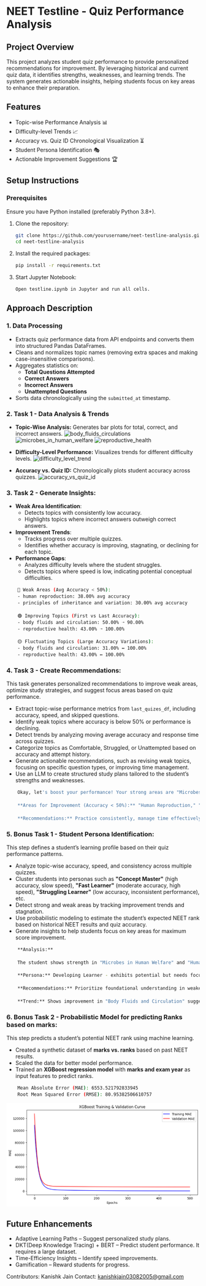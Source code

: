 # NEET Testline - Quiz Performance Analysis
## Project Overview
This project analyzes student quiz performance to provide personalized recommendations for improvement. By leveraging historical and current quiz data, it identifies strengths, weaknesses, and learning trends. The system generates actionable insights, helping students focus on key areas to enhance their preparation.

## Features
- Topic-wise Performance Analysis 📊
- Difficulty-level Trends 📈
- Accuracy vs. Quiz ID Chronological Visualization ⏳
- Student Persona Identification 🎭
- Actionable Improvement Suggestions 🏆
## Setup Instructions
### Prerequisites
Ensure you have Python installed (preferably Python 3.8+).

1. Clone the repository:
   ```sh
   git clone https://github.com/yourusername/neet-testline-analysis.git
   cd neet-testline-analysis
    ```
2. Install the required packages:
    ```sh
    pip install -r requirements.txt
    ```
3. Start Jupyter Notebook:
    ```sh
    Open testline.ipynb in Jupyter and run all cells.
    ```

## Approach Description
### **1. Data Processing**
- Extracts quiz performance data from API endpoints and converts them into structured Pandas DataFrames.
- Cleans and normalizes topic names (removing extra spaces and making case-insensitive comparisons).
- Aggregates statistics on:
  - **Total Questions Attempted**
  - **Correct Answers**
  - **Incorrect Answers**
  - **Unattempted Questions**
- Sorts data chronologically using the `submitted_at` timestamp.

 ### **2. Task 1 - Data Analysis & Trends**
- **Topic-Wise Analysis:** Generates bar plots for total, correct, and incorrect answers.
    ![body_fluids_circulations](https://github.com/Kanishk-03-Jain/testline-assignment/blob/main/body_fluids_circulations.png)
    ![microbes_in_human_welfare](https://github.com/Kanishk-03-Jain/testline-assignment/blob/main/microbes_in_human_welfare.png)
    ![reproductive_health](https://github.com/Kanishk-03-Jain/testline-assignment/blob/main/reproductive_health.png)

- **Difficulty-Level Performance:** Visualizes trends for different difficulty levels.
    ![difficulty_level_trend](https://github.com/Kanishk-03-Jain/testline-assignment/blob/main/difficulty_level.png)

- **Accuracy vs. Quiz ID:** Chronologically plots student accuracy across quizzes.
    ![accuracy_vs_quiz_id](https://github.com/Kanishk-03-Jain/testline-assignment/blob/main/accuracy_curve.png)

### **3. Task 2 - Generate Insights:**
- **Weak Area Identification**:
  - Detects topics with consistently low accuracy.
  - Highlights topics where incorrect answers outweigh correct answers.
- **Improvement Trends**:
  - Tracks progress over multiple quizzes.
  - Identifies whether accuracy is improving, stagnating, or declining for each topic.
- **Performance Gaps**:
  - Analyzes difficulty levels where the student struggles.
  - Detects topics where speed is low, indicating potential conceptual difficulties.
```sh
    🔴 Weak Areas (Avg Accuracy < 50%):
    - human reproduction: 38.00% avg accuracy
    - principles of inheritance and variation: 30.00% avg accuracy

    🟢 Improving Topics (First vs Last Accuracy):
    - body fluids and circulation: 50.00% ➝ 90.00%
    - reproductive health: 43.00% ➝ 100.00%

    🟡 Fluctuating Topics (Large Accuracy Variations):
    - body fluids and circulation: 31.00% ↔ 100.00%
    - reproductive health: 43.00% ↔ 100.00%
  ```

### **4. Task 3 - Create Recommendations:**
This task generates personalized recommendations to improve weak areas, optimize study strategies, and suggest focus areas based on quiz performance.
- Extract topic-wise performance metrics from `last_quizes_df`, including accuracy, speed, and skipped questions.  
- Identify weak topics where accuracy is below 50% or performance is declining.  
- Detect trends by analyzing moving average accuracy and response time across quizzes.  
- Categorize topics as Comfortable, Struggled, or Unattempted based on accuracy and attempt history.  
- Generate actionable recommendations, such as revising weak topics, focusing on specific question types, or improving time management.  
- Use an LLM to create structured study plans tailored to the student’s strengths and weaknesses.  

```sh
    Okay, let's boost your performance! Your strong areas are "Microbes," "Human Health," and "Body Fluids."

    **Areas for Improvement (Accuracy < 50%):** "Human Reproduction," "Principles of Inheritance," "Respiration," and "Structural Organisation." Focus on conceptual understanding and application-based questions in these areas.

    **Recommendations:** Practice consistently, manage time effectively during quizzes, and explore visual aids like diagrams and flowcharts for better comprehension. Use online resources and textbooks. Don't be discouraged; consistent effort will lead to success!
  ```

### **5. Bonus Task 1 - Student Persona Identification:**
This step defines a student’s learning profile based on their quiz performance patterns.

- Analyze topic-wise accuracy, speed, and consistency across multiple quizzes.  
- Cluster students into personas such as **"Concept Master"** (high accuracy, slow speed), **"Fast Learner"** (moderate accuracy, high speed), **"Struggling Learner"** (low accuracy, inconsistent performance), etc.  
- Detect strong and weak areas by tracking improvement trends and stagnation.  
- Use probabilistic modeling to estimate the student’s expected NEET rank based on historical NEET results and quiz accuracy.  
- Generate insights to help students focus on key areas for maximum score improvement.  
```sh
    **Analysis:**

    The student shows strength in "Microbes in Human Welfare" and "Human Health and Disease." They struggle with "Principles of Inheritance and Variation," "Respiration and Gas Exchange," and "Structural Organisation in Animals." "Body Fluids and Circulation" shows promising improvement over time.

    **Persona:** Developing Learner - exhibits potential but needs focused effort.

    **Recommendations:** Prioritize foundational understanding in weaker areas. Implement spaced repetition for memorization-heavy topics. Review incorrect answers immediately. Focus on fewer questions with deep understanding over broad, shallow attempts.

    **Trend:** Shows improvement in "Body Fluids and Circulation" suggesting adaptive learning capabilities. Keep up the great work!
```

### **6. Bonus Task 2 - Probabilistic Model for predicting Ranks based on marks:**
This step predicts a student’s potential NEET rank using machine learning.

- Created a synthetic dataset of **marks vs. ranks** based on past NEET results.  
- Scaled the data for better model performance.  
- Trained an **XGBoost regression model** with **marks and exam year** as input features to predict ranks.  

```sh
    Mean Absolute Error (MAE): 6553.521792833945
    Root Mean Squared Error (RMSE): 80.95382506610757
```

![model_curve](https://github.com/Kanishk-03-Jain/testline-assignment/blob/main/model_curve.png)

## Future Enhancements
- Adaptive Learning Paths – Suggest personalized study plans.
- DKT(Deep Knowledge Tracing) + BERT – Predict student performance. It requires a large dataset.
- Time-Efficiency Insights – Identify speed improvements.
- Gamification – Reward students for progress.

Contributors: Kanishk Jain
Contact: kanishkjain03082005@gmail.com